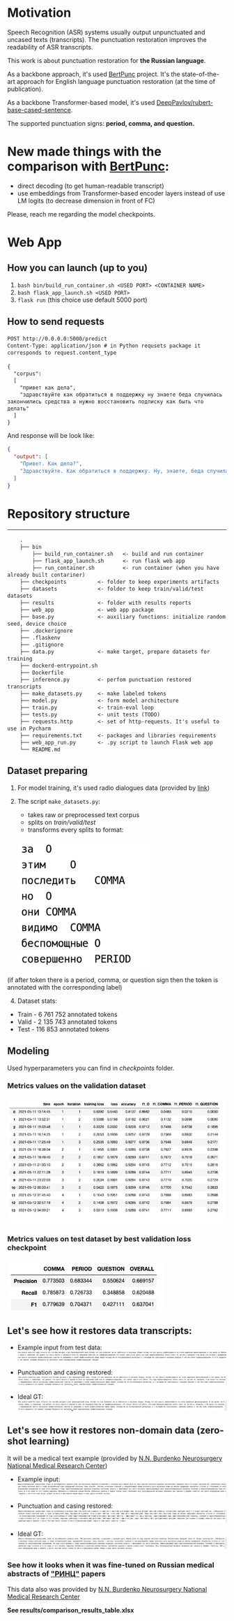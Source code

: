 # Motivation
Speech Recognition (ASR) systems usually output unpunctuated and uncased texts (transcripts). The punctuation restoration improves the readability of ASR transcripts.

This work is about punctuation restoration for **the Russian language**. 
  
As a backbone approach, it's used [BertPunc](https://github.com/nkrnrnk/BertPunc) project. It's the state-of-the-art approach for English language punctuation restoration (at the time of publication).

As a backbone Transformer-based model, it's used [DeepPavlov/rubert-base-cased-sentence](https://huggingface.co/DeepPavlov/rubert-base-cased-sentence).

The supported punctuation signs: **period, comma, and question.**

# New made things with the comparison with [BertPunc](https://github.com/nkrnrnk/BertPunc):
+ direct decoding (to get human-readable transcript)
+ use embeddings from Transformer-based encoder layers instead of use LM logits (to decrease dimension in front of FC)

Please, reach me regarding the model checkpoints. 

# Web App
## How you can launch (up to you)
1. `bash bin/build_run_container.sh <USED PORT> <CONTAINER NAME>` 
2. `bash flask_app_launch.sh <USED PORT>`
3. `flask run` (this choice use default 5000 port)
## How to send requests
```http request
POST http://0.0.0.0:5000/predict
Content-Type: application/json # in Python requsets package it corresponds to request.content_type

{
  "corpus":
  [
    "привет как дела",
    "здравствуйте как обратиться в поддержку ну знаете беда случилась закончились средства а нужно восстановить подписку как быть что делать"
  ]
}
```
And response will be look like:
```json
{
  "output": [
    "Привет. Как дела?",
    "Здравствуйте. Как обратиться в поддержку. Ну, знаете, беда случилась, закончились средства, а нужно восстановить подписку. Как быть, что делать?"
  ]
}
```
# Repository structure

------------------------
```
    .
    ├── bin
        ├── build_run_container.sh   <- build and run container
        ├── flask_app_launch.sh      <- run flask web app
        ├── run_container.sh         <- run container (when you have already built contariner)
    ├── checkpoints          <- folder to keep experiments artifacts
    ├── datasets             <- folder to keep train/valid/test datasets
    ├── results              <- folder with results reports
    ├── web_app              <- web app package
    ├── base.py              <- auxiliary functions: initialize random seed, device choice 
    ├── .dockerignore        
    ├── .flaskenv
    ├── .gitignore
    ├── data.py              <- make target, prepare datasets for training
    ├── dockerd-entrypoint.sh
    ├── Dockerfile
    ├── inference.py         <- perfom punctuation restored transcripts
    ├── make_datasets.py     <- make labeled tokens
    ├── model.py             <- form model architecture 
    ├── train.py             <- train-eval loop 
    ├── tests.py             <- unit tests (TODO)
    ├── requests.http        <- set of http-requests. It's useful to use in Pycharm 
    ├── requirements.txt     <- packages and libraries requirements 
    ├── web_app_run.py       <- .py script to launch Flask web app
    └── README.md
```

##  Dataset preparing
1. For model training, it's used radio dialogues data (provided by [link](https://github.com/vadimkantorov/convasr))

2. The script `make_datasets.py`:
    + takes raw or preprocessed text corpus
    + splits on *train/valid/test*
    + transforms every splits to format:
    
    ![](.README_images/1.png)
    
(if after token there is a period, comma, or question sign then the token is annotated with the corresponding label)
       
4. Dataset stats:
+ Train  - 6 761 752 annotated tokens
+ Valid  - 2 135 743 annotated tokens
+ Test - 116 853 annotated tokens


## Modeling
Used hyperparameters you can find in *checkpoints* folder.

### Metrics values on the validation dataset
 ![](.README_images/5.png)

### Metrics values on test dataset by best validation loss checkpoint
![](.README_images/6.png)

## Let's see how it restores data transcripts:

+ Example input from test data:
[ ![](.README_images/2.png ) ](.README_images/2.png )


+ Punctuation and casing restored: 
[ ![](.README_images/3.png ) ](.README_images/3.png )


+ Ideal GT:
[ ![](.README_images/4.png ) ](.README_images/4.png )


## Let's see how it restores non-domain data (zero-shot learning)
It will be a medical text example (provided by [N.N. Burdenko Neurosurgery National Medical Research Center](https://www.nsi.ru/)) 
+ Example input:
[ ![](.README_images/7.png ) ](.README_images/7.png )

+ Punctuation and casing restored: 
[ ![](.README_images/8.png ) ](.README_images/8.png )


+ Ideal GT:
[ ![](.README_images/9.png ) ](.README_images/9.png )


### See how it looks when it was fine-tuned on Russian medical abstracts of ["РИНЦ"](https://elibrary.ru/) papers
This data also was provided by  [N.N. Burdenko Neurosurgery National Medical Research Center](https://www.nsi.ru/)

**See results/comparison_results_table.xlsx**